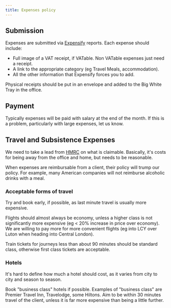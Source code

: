 ```yaml
---
title: Expenses policy
---
```


## Submission

Expenses are submitted via [Expensify](httsp://expensify.com) reports. Each expense should include:

* Full image of a VAT receipt, if VATable. Non VATable expenses just need a receipt.
* A link to the appropriate category (eg Travel Meals, accommodation).
* All the other information that Expensify forces you to add.

Physical receipts should be put in an envelope and added to the Big White Tray in the office.

## Payment

Typically expenses will be paid with salary at the end of the month. If this is a problem, particularly with large expenses, let us know.

## Travel and Subsistence Expenses

We need to take a lead from [HMRC](https://www.gov.uk/government/uploads/system/uploads/attachment_data/file/321897/490.pdf) on what is claimable. Basically, it's costs for being away from the office and home, but needs to be reasonable.

When expenses are reimbursable from a client, their policy will trump our policy. For example, many American companies will not reimburse alcoholic drinks with a meal.

### Acceptable forms of travel
Try and book early, if possible, as last minute travel is usually more expensive.

Flights should almost always be economy, unless a higher class is not significantly more expensive (eg < 20% increase in price over economy). We are willing to pay more for more convenient flights (eg into LCY over Luton when heading into Central London).

Train tickets for journeys less than about 90 minutes should be standard class, otherwise first class tickets are acceptable.

### Hotels

It's hard to define how much a hotel should cost, as it varies from city to city and season to season. 

Book "business class" hotels if possible. Examples of "business class" are Premier Travel Inn, Travelodge, some Hiltons. Aim to be within 30 minutes travel of the client, unless it is far more expensive than being a little further.
